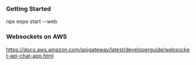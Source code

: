 ### Getting Started
npx expo start --web


### Websockets on AWS
https://docs.aws.amazon.com/apigateway/latest/developerguide/websocket-api-chat-app.html